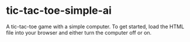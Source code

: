 # tic-tac-toe-simple-ai
A tic-tac-toe game with a simple computer. To get started, load the HTML file into your browser and either turn the computer off or on.
